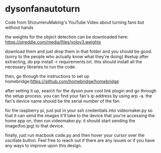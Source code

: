 # dysonfanautoturn
Code from ShizumeruMaking's YouTube Video about turning fans but without hands


the weights for the object detection can be downloaded here: https://pjreddie.com/media/files/yolov3.weights


download them and just drop them in that folder and you should be good. (sorry to the people who actually know what they're doing)
#setup
after extracting, do pip install -r requirements.txt. this should install all the necessary libraries to run the code.

then, go through the instructions to set up homebridge:https://github.com/homebridge/homebridge

after setting it up, search for the dyson pure cool link plugin and go through the setup process.  you can find your fan's ip address by using arp -a. the fan's device name should be the serial number of the fan.

for the raspberry pi, just put in your ssh credentials into videomaker.py so that it can send the images it'll take to the device that you're accessing the home app on, then run videomaker.py. it should start sending the image(foo.jpg) to that device. 

finally, just run macbook code.py and then hover your cursor over the oscillate button. Feel free to reach out if there are any issues or if you have any ways to improve upon this design.
